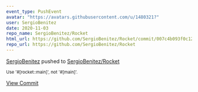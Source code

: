 ```yaml
---
event_type: PushEvent
avatar: "https://avatars.githubusercontent.com/u/1480321?"
user: SergioBenitez
date: 2020-11-03
repo_name: SergioBenitez/Rocket
html_url: https://github.com/SergioBenitez/Rocket/commit/007c4b093f0c1220ef4523b20649957310215d08
repo_url: https://github.com/SergioBenitez/Rocket
---
```


<a href='https://github.com/SergioBenitez' target='_blank'>SergioBenitez</a> pushed to <a href='https://github.com/SergioBenitez/Rocket' target='_blank'>SergioBenitez/Rocket</a>

<small>Use '#[rocket::main]', not '#[main]'.</small>

<a href='https://github.com/SergioBenitez/Rocket/commit/007c4b093f0c1220ef4523b20649957310215d08' target='_blank'>View Commit</a>